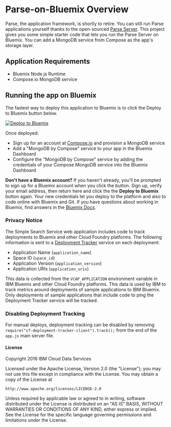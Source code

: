 # Parse-on-Bluemix Overview

Parse, the application framework, is shortly to retire. You can still run Parse applications yourself thanks to the open-sourced [Parse Server](https://github.com/ParsePlatform/parse-server). This project gives you some simple starter code that lets you run the Parse Server on Bluemix. You can add a MongoDB service from Compose as the app's storage layer.

## Application Requirements

* Bluemix Node.js Runtime
* Compose.io MongoDB service

## Running the app on Bluemix

The fastest way to deploy this application to Bluemix is to click the Deploy to Bluemix button below.

[![Deploy to Bluemix](https://bluemix.net/deploy/button.png)](https://bluemix.net/deploy)

Once deployed:

* Sign up for an account at [Compose.io](https://www.compose.io/) and provision a MongoDB service
* Add a "MongoDB by Compose" service to your app in the Bluemix Dashboard
* Configure the "MongoDB by Compose" service by adding the credentials of your Compose MongoDB service into the Bluemix Dashboard

**Don't have a Bluemix account?** If you haven't already, you'll be prompted to sign up for a Bluemix account when you click the button.  Sign up, verify your email address, then return here and click the the **Deploy to Bluemix** button again. Your new credentials let you deploy to the platform and also to code online with Bluemix and Git. If you have questions about working in Bluemix, find answers in the [Bluemix Docs](https://www.ng.bluemix.net/docs/).

### Privacy Notice

The Simple Search Service web application includes code to track deployments to Bluemix and other Cloud Foundry platforms. The following information is sent to a [Deployment Tracker](https://github.com/IBM-Bluemix/cf-deployment-tracker-service) service on each deployment:

* Application Name (`application_name`)
* Space ID (`space_id`)
* Application Version (`application_version`)
* Application URIs (`application_uris`)

This data is collected from the `VCAP_APPLICATION` environment variable in IBM Bluemix and other Cloud Foundry platforms. This data is used by IBM to track metrics around deployments of sample applications to IBM Bluemix. Only deployments of sample applications that include code to ping the Deployment Tracker service will be tracked.

### Disabling Deployment Tracking

For manual deploys, deployment tracking can be disabled by removing `require("cf-deployment-tracker-client").track();` from the end of the `app.js` main server file.

#### License 

Copyright 2016 IBM Cloud Data Services

Licensed under the Apache License, Version 2.0 (the "License");
you may not use this file except in compliance with the License.
You may obtain a copy of the License at

    http://www.apache.org/licenses/LICENSE-2.0

Unless required by applicable law or agreed to in writing, software
distributed under the License is distributed on an "AS IS" BASIS,
WITHOUT WARRANTIES OR CONDITIONS OF ANY KIND, either express or implied.
See the License for the specific language governing permissions and
limitations under the License.